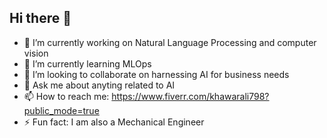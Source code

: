 ## Hi there 👋
- 🔭 I’m currently working on Natural Language Processing and computer vision
- 🌱 I’m currently learning MLOps
- 👯 I’m looking to collaborate on harnessing AI for business needs
- 💬 Ask me about anyting related to AI
- 📫 How to reach me: https://www.fiverr.com/khawarali798?public_mode=true
- ⚡ Fun fact: I am also a Mechanical Engineer
